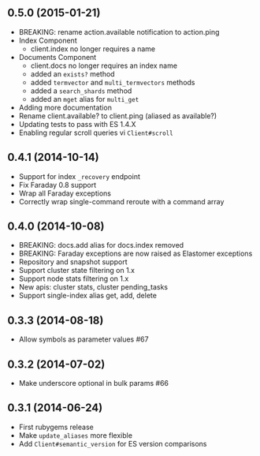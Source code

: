 ## 0.5.0 (2015-01-21)
- BREAKING: rename action.available notification to action.ping
- Index Component
  - client.index no longer requires a name
- Documents Component
  - client.docs no longer requires an index name
  - added an `exists?` method
  - added `termvector` and `multi_termvectors` methods
  - added a `search_shards` method
  - added an `mget` alias for `multi_get`
- Adding more documentation
- Rename client.available? to client.ping (aliased as available?)
- Updating tests to pass with ES 1.4.X
- Enabling regular scroll queries vi `Client#scroll`

## 0.4.1 (2014-10-14)
- Support for index `_recovery` endpoint
- Fix Faraday 0.8 support
- Wrap all Faraday exceptions
- Correctly wrap single-command reroute with a command array

## 0.4.0 (2014-10-08)
- BREAKING: docs.add alias for docs.index removed
- BREAKING: Faraday exceptions are now raised as Elastomer exceptions
- Repository and snapshot support
- Support cluster state filtering on 1.x
- Support node stats filtering on 1.x
- New apis: cluster stats, cluster pending\_tasks
- Support single-index alias get, add, delete

## 0.3.3 (2014-08-18)
- Allow symbols as parameter values #67

## 0.3.2 (2014-07-02)
- Make underscore optional in bulk params #66

## 0.3.1 (2014-06-24)
- First rubygems release
- Make `update_aliases` more flexible
- Add `Client#semantic_version` for ES version comparisons
